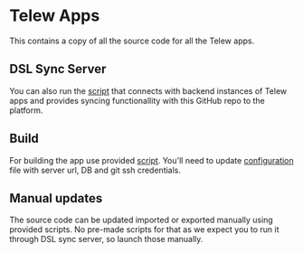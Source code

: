 # Telew Apps

This contains a copy of all the source code for all the Telew apps.

## DSL Sync Server

You can also run the [script][DslSyncServer] that connects with backend instances of Telew apps and provides syncing functionallity with this GitHub repo to the platform.

## Build

For building the app use provided [script][BuildScript]. You'll need to update [configuration][application.conf] file with server url, DB and git ssh credentials.

## Manual updates

The source code can be updated imported or exported manually using provided scripts. No pre-made scripts for that as we expect you to run it through DSL sync server, so launch those manually.

[DslSyncServer]: ./src/main/scala/com/dap/DslSyncServer.scala
[BuildScript]: ./build.sh
[application.conf]: ./conf/application.conf
